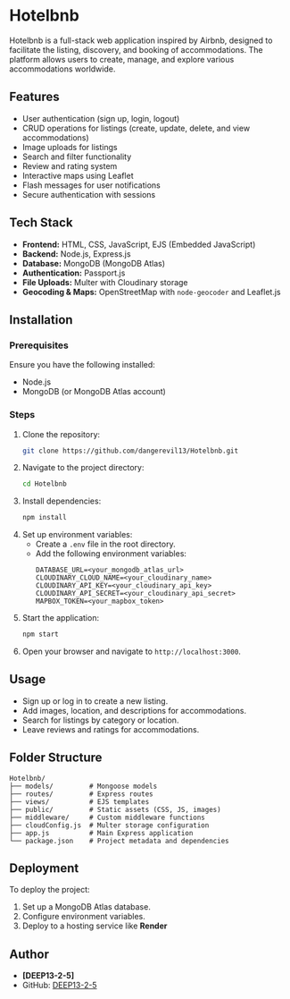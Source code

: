 # Hotelbnb

Hotelbnb is a full-stack web application inspired by Airbnb, designed to facilitate the listing, discovery, and booking of accommodations. The platform allows users to create, manage, and explore various accommodations worldwide.

## Features
- User authentication (sign up, login, logout)
- CRUD operations for listings (create, update, delete, and view accommodations)
- Image uploads for listings
- Search and filter functionality
- Review and rating system
- Interactive maps using Leaflet
- Flash messages for user notifications
- Secure authentication with sessions

## Tech Stack
- **Frontend:** HTML, CSS, JavaScript, EJS (Embedded JavaScript)
- **Backend:** Node.js, Express.js
- **Database:** MongoDB (MongoDB Atlas)
- **Authentication:** Passport.js
- **File Uploads:** Multer with Cloudinary storage
- **Geocoding & Maps:** OpenStreetMap with `node-geocoder` and Leaflet.js

## Installation

### Prerequisites
Ensure you have the following installed:
- Node.js
- MongoDB (or MongoDB Atlas account)

### Steps
1. Clone the repository:
   ```bash
   git clone https://github.com/dangerevil13/Hotelbnb.git
   ```
2. Navigate to the project directory:
   ```bash
   cd Hotelbnb
   ```
3. Install dependencies:
   ```bash
   npm install
   ```
4. Set up environment variables:
   - Create a `.env` file in the root directory.
   - Add the following environment variables:
     ```env
     DATABASE_URL=<your_mongodb_atlas_url>
     CLOUDINARY_CLOUD_NAME=<your_cloudinary_name>
     CLOUDINARY_API_KEY=<your_cloudinary_api_key>
     CLOUDINARY_API_SECRET=<your_cloudinary_api_secret>
     MAPBOX_TOKEN=<your_mapbox_token>
     ```
5. Start the application:
   ```bash
   npm start
   ```
6. Open your browser and navigate to `http://localhost:3000`.

## Usage
- Sign up or log in to create a new listing.
- Add images, location, and descriptions for accommodations.
- Search for listings by category or location.
- Leave reviews and ratings for accommodations.

## Folder Structure
```
Hotelbnb/
├── models/         # Mongoose models
├── routes/         # Express routes
├── views/          # EJS templates
├── public/         # Static assets (CSS, JS, images)
├── middleware/     # Custom middleware functions
├── cloudConfig.js  # Multer storage configuration
├── app.js          # Main Express application
└── package.json    # Project metadata and dependencies
```

## Deployment
To deploy the project:
1. Set up a MongoDB Atlas database.
2. Configure environment variables.
3. Deploy to a hosting service like **Render**
   
## Author
- **[DEEP13-2-5]**
- GitHub: [DEEP13-2-5](https://github.com/DEEP13-2-5)
